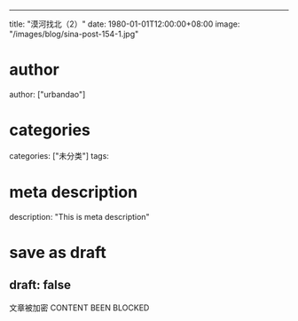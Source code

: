 
---
title: "漠河找北（2）"
date: 1980-01-01T12:00:00+08:00
image: "/images/blog/sina-post-154-1.jpg"
# author
author: ["urbandao"]
# categories
categories: ["未分类"]
tags: 
# meta description
description: "This is meta description"
# save as draft
draft: false
---

文章被加密 CONTENT BEEN BLOCKED
